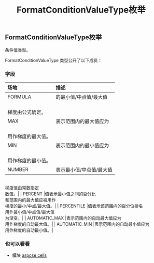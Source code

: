 ﻿---
title: FormatConditionValueType枚举
second_title: Aspose.Cells for Python via .NET API 参考资料
description:
type: docs
weight: 2110
url: /zh/python-net/aspose.cells/formatconditionvaluetype/
is_root: false
---
##  FormatConditionValueType枚举
条件值类型。



FormatConditionValueType 类型公开了以下成员：

### 字段
|场地|描述|
| :- | :- |
| FORMULA |的最小值/中点值/最大值<br/>梯度由公式确定。|
| MAX |表示范围内的最大值应为<br/>用作梯度的最大值。|
| MIN |表示范围内的最小值应为<br/>用作梯度的最小值。|
| NUMBER |表示最小值/中点值/最大值<br/>梯度值由常数指定<br/>数值。|
| PERCENT |值表示最小值之间的百分比<br/>和范围内的最大值应被用作<br/>梯度的最小/中点/最大值。|
| PERCENTILE |值表示该范围内的百分位排名<br/>用作最小值/中点值/最大值<br/>为渐变。|
| AUTOMATIC_MAX |表示范围内的自动最大值应为<br/>用作梯度的自动最大值。|
| AUTOMATIC_MIN |表示范围内的自动最小值应为<br/>用作梯度的自动最小值。|



### 也可以看看
* 模块 [aspose.cells](..)
